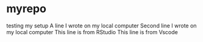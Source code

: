 # myrepo
testing my setup
A line I wrote on my local computer
Second line I wrote on my local computer
This line is from RStudio
This line is from Vscode